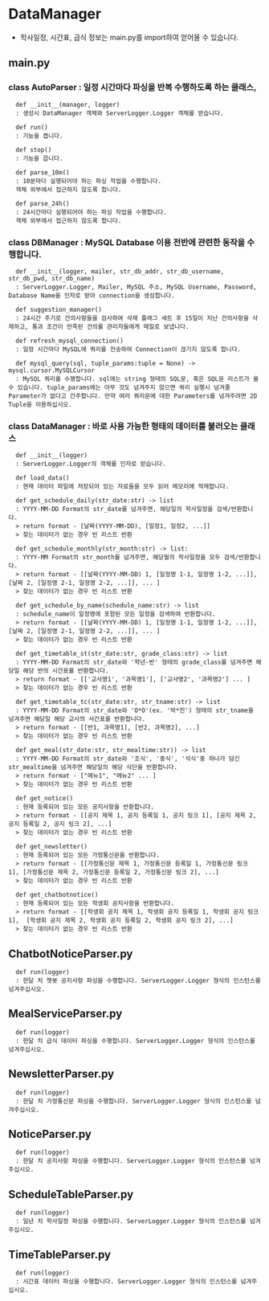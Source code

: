 # DataManager
* 학사일정, 시간표, 급식 정보는 main.py를 import하여 얻어올 수 있습니다.
  
  
## main.py
### class AutoParser : 일정 시간마다 파싱을 반복 수행하도록 하는 클래스, 
      def __init__(manager, logger)
      : 생성시 DataManager 객체와 ServerLogger.Logger 객체를 받습니다.

      def run()  
      : 기능을 켭니다.  
        
      def stop()  
      : 기능을 끕니다.  

      def parse_10m()  
      : 10분마다 실행되어야 하는 파싱 작업을 수행합니다.  
      객체 외부에서 접근하지 않도록 합니다. 

      def parse_24h()
      : 24시간마다 실행되어야 하는 파싱 작업을 수행합니다.
      객체 외부에서 접근하지 않도록 합니다.

### class DBManager : MySQL Database 이용 전반에 관련한 동작을 수행합니다.
      def __init__(logger, mailer, str_db_addr, str_db_username, str_db_pwd, str_db_name)
      : ServerLogger.Logger, Mailer, MySQL 주소, MySQL Username, Password, Database Name을 인자로 받아 connection을 생성합니다.

      def suggestion_manager()
      : 24시간 주기로 건의사항들을 검사하여 삭제 플래그 세트 후 15일이 지난 건의사항을 삭제하고, 통과 조건이 만족된 건의를 관리자들에게 메일로 보냅니다.

      def refresh_mysql_connection()
      : 일정 시간마다 MySQL에 쿼리를 전송하여 Connection이 끊기지 않도록 합니다.

      def mysql_query(sql, tuple_params:tuple = None) -> mysql.cursor.MySQLCursor
      : MySQL 쿼리를 수행합니다. sql에는 string 형태의 SQL문, 혹은 SQL문 리스트가 올 수 있습니다. tuple_params에는 아무 것도 넘겨주지 않으면 쿼리 실행시 넘겨줄 Parameter가 없다고 간주합니다. 만약 여러 쿼리문에 대한 Parameters를 넘겨주려면 2D Tuple을 이용하십시오.

### class DataManager : 바로 사용 가능한 형태의 데이터를 불러오는 클래스
      def __init__(logger)
      : ServerLogger.Logger의 객체를 인자로 받습니다.

      def load_data()
      : 현재 데이터 파일에 저장되어 있는 자료들을 모두 읽어 메모리에 적재합니다.

      def get_schedule_daily(str_date:str) -> list
      : YYYY-MM-DD Format의 str_date를 넘겨주면, 해당일의 학사일정을 검색/반환합니다.
      > return format - [날짜(YYYY-MM-DD), [일정1, 일정2, ...]]
      > 찾는 데이터가 없는 경우 빈 리스트 반환

      def get_schedule_monthly(str_month:str) -> list:
      : YYYY-MM Format의 str_month를 넘겨주면, 해당월의 학사일정을 모두 검색/반환합니다.
      > return format - [[날짜(YYYY-MM-DD) 1, [일정명 1-1, 일정명 1-2, ...]], [날짜 2, [일정명 2-1, 일정명 2-2, ...]], ... ]
      > 찾는 데이터가 없는 경우 빈 리스트 반환

      def get_schedule_by_name(schedule_name:str) -> list
      : schedule_name이 일정명에 포함된 모든 일정을 검색하여 반환합니다.
      > return format - [[날짜(YYYY-MM-DD) 1, [일정명 1-1, 일정명 1-2, ...]], [날짜 2, [일정명 2-1, 일정명 2-2, ...]], ... ]
      > 찾는 데이터가 없는 경우 빈 리스트 반환

      def get_timetable_st(str_date:str, grade_class:str) -> list
      : YYYY-MM-DD Format의 str_date와 '학년-반' 형태의 grade_class를 넘겨주면 해당일 해당 반의 시간표를 반환합니다.
      > return format - [['교사명1', '과목명1'], ['교사명2', '과목명2'] ... ]
      > 찾는 데이터가 없는 경우 빈 리스트 반환

      def get_timetable_tc(str_date:str, str_tname:str) -> list
      : YYYY-MM-DD Format의 str_date와 'O*O'(ex. '박*진') 형태의 str_tname을 넘겨주면 해당일 해당 교사의 사간표를 반환합니다.
      > return format - [[반1, 과목명1], [반2, 과목명2], ...]
      > 찾는 데이터가 없는 경우 빈 리스트 반환

      def get_meal(str_date:str, str_mealtime:str)) -> list
      : YYYY-MM-DD Format의 str_date와 '조식', '중식', '석식'중 하나가 담긴 str_mealtime을 넘겨주면 해당일의 해당 식단을 반환합니다.
      > return format - ["메뉴1", "메뉴2" ... ]
      > 찾는 데이터가 없는 경우 빈 리스트 반환

      def get_notice()
      : 현재 등록되어 있는 모든 공지사항을 반환합니다.
      > return format - [[공지 제목 1, 공지 등록일 1, 공지 링크 1], [공지 제목 2, 공지 등록일 2, 공지 링크 2], ...]
      > 찾는 데이터가 없는 경우 빈 리스트 반환
      
      def get_newsletter()
      : 현재 등록되어 있는 모든 가정통신문을 반환합니다.
      > return format - [[가정통신문 제목 1, 가정통신문 등록일 1, 가정통신문 링크 1], [가정통신문 제목 2, 가정통신문 등록일 2, 가정통신문 링크 2], ...]
      > 찾는 데이터가 없는 경우 빈 리스트 반환

      def get_chatbotnotice()
      : 현재 등록되어 있는 모든 학생회 공지사항을 반환합니다.
      > return format - [[학생회 공지 제목 1, 학생회 공지 등록일 1, 학생회 공지 링크 1],  [학생회 공지 제목 2, 학생회 공지 등록일 2, 학생회 공지 링크 2], ...]
      > 찾는 데이터가 없는 경우 빈 리스트 반환

## ChatbotNoticeParser.py
      def run(logger)
      : 한달 치 챗봇 공지사항 파싱을 수행합니다. ServerLogger.Logger 형식의 인스턴스를 넘겨주십시오.

## MealServiceParser.py
      def run(logger)
      : 한달 치 급식 데이터 파싱을 수행합니다. ServerLogger.Logger 형식의 인스턴스를 넘겨주십시오.

## NewsletterParser.py
      def run(logger)
      : 한달 치 가정통신문 파싱을 수행합니다. ServerLogger.Logger 형식의 인스턴스를 넘겨주십시오.

## NoticeParser.py
      def run(logger)
      : 한달 치 공지사항 파싱을 수행합니다. ServerLogger.Logger 형식의 인스턴스를 넘겨주십시오.

## ScheduleTableParser.py
      def run(logger)
      : 일년 치 학사일정 파싱을 수행합니다. ServerLogger.Logger 형식의 인스턴스를 넘겨주십시오.

## TimeTableParser.py
      def run(logger)
      : 시간표 데이터 파싱을 수행합니다. ServerLogger.Logger 형식의 인스턴스를 넘겨주십시오.
